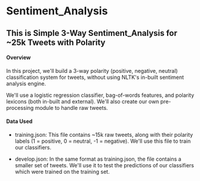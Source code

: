 # Sentiment_Analysis
## This is Simple 3-Way Sentiment_Analysis for ~25k  Tweets with Polarity

#### Overview

In this project, we'll build a 3-way polarity (positive, negative, neutral) classification system for tweets, without using NLTK's in-built sentiment analysis engine. 

We'll use a logistic regression classifier, bag-of-words features, and polarity lexicons (both in-built and external). We'll also create our own pre-processing module to handle raw tweets. 

#### Data Used

- training.json: This file contains ~15k raw tweets, along with their polarity labels (1 = positive, 0 = neutral, -1 = negative). We'll use this file to train our classifiers.

- develop.json: In the same format as training.json, the file contains a smaller set of tweets. We'll use it to test the predictions of our classifiers which were trained on the training set.
